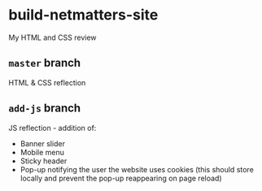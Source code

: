 # build-netmatters-site
My HTML and CSS review

## `master` branch
HTML & CSS reflection

## `add-js` branch
JS reflection - addition of:
- Banner slider
- Mobile menu
- Sticky header
- Pop-up notifying the user the website uses cookies (this should store locally and prevent the pop-up reappearing on page reload)
